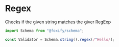 # Regex

Checks if the given string matches the giver RegExp

```typescript
import Schema from "@foxify/schema";

const Validator = Schema.string().regex(/^Hello/);
```

